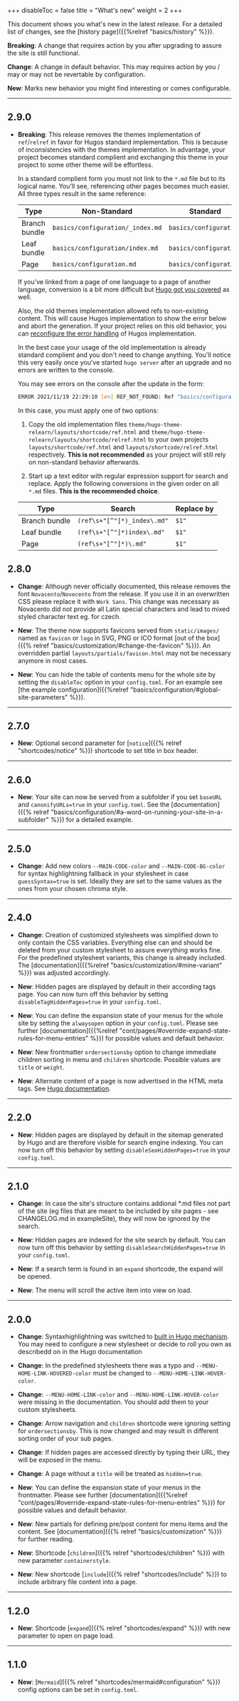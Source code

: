 +++
disableToc = false
title = "What's new"
weight = 2
+++

This document shows you what's new in the latest release. For a detailed list of changes, see the [history page]({{%relref "basics/history" %}}).

**Breaking**: A change that requires action by you after upgrading to assure the site is still functional.

**Change**: A change in default behavior. This may requires action by you / may or may not be revertable by configuration.

**New**: Marks new behavior you might find interesting or comes configurable.

---


## 2.9.0

- **Breaking**: This release removes the themes implementation of `ref`/`relref` in favor for Hugos standard implementation. This is because of inconsistencies with the themes implementation. In advantage, your project becomes standard complient and exchanging this theme in your project to some other theme will be effortless.

  In a standard complient form you must not link to the `*.md` file but to its logical name. You'll see, referencing other pages becomes much easier. All three types result in the same reference:

  | Type          | Non-Standard                     | Standard               |
  | ------------- | -------------------------------- | ---------------------- |
  | Branch bundle | `basics/configuration/_index.md` | `basics/configuration` |
  | Leaf bundle   | `basics/configuration/index.md`  | `basics/configuration` |
  | Page          | `basics/configuration.md`        | `basics/configuration` |

  If you've linked from a page of one language to a page of another language, conversion is a bit more difficult but [Hugo got you covered](https://gohugo.io/content-management/cross-references/#link-to-another-language-version) as well.

  Also, the old themes implementation allowed refs to non-existing content. This will cause Hugos implementation to show the error below and abort the generation. If your project relies on this old behavior, you can [reconfigure the error handling](https://gohugo.io/content-management/cross-references/#link-to-another-language-version) of Hugos implementation.

  In the best case your usage of the old implementation is already standard complient and you don't need to change anything. You'll notice this very easily once you've started `hugo server` after an upgrade and no errors are written to the console.

  You may see errors on the console after the update in the form:

  ````sh
  ERROR 2021/11/19 22:29:10 [en] REF_NOT_FOUND: Ref "basics/configuration/_index.md": "hugo-theme-relearn\exampleSite\content\_index.en.md:19:22": page not found
  ````

  In this case, you must apply one of two options:

  1. Copy the old implementation files `theme/hugo-theme-relearn/layouts/shortcode/ref.html` and `theme/hugo-theme-relearn/layouts/shortcode/relref.html` to your own projects `layouts/shortcode/ref.html` and `layouts/shortcode/relref.html` respectively. **This is not recommended** as your project will still rely on non-standard behavior afterwards.

  2. Start up a text editor with regular expression support for search and replace. Apply the following conversions in the given order on all `*.md` files. **This is the recommended choice**.

    | Type          | Search                      | Replace by |
    | ------------- | ----------------------------| -----------|
    | Branch bundle | `(ref\s+"[^"]*)_index\.md"` | `$1"`      |
    | Leaf bundle   | `(ref\s+"[^"]*)index\.md"`  | `$1"`      |
    | Page          | `(ref\s+"[^"]*)\.md"`       | `$1"`      |

## 2.8.0

- **Change**: Although never officially documented, this release removes the font `Novacento`/`Novecento` from the release. If you use it in an overwritten CSS please replace it with `Work Sans`. This change was necessary as Novacento did not provide all Latin special characters and lead to mixed styled character text eg. for czech.

- **New**: The theme now supports favicons served from `static/images/` named as `favicon` or `logo` in SVG, PNG or ICO format [out of the box]({{% relref "basics/customization/#change-the-favicon" %}}). An overridden partial `layouts/partials/favicon.html` may not be necessary anymore in most cases.

- **New**: You can hide the table of contents menu for the whole site by setting the `disableToc` option in your `config.toml`. For an example see [the example configuration]({{%relref "basics/configuration/#global-site-parameters" %}}).

---

## 2.7.0

- **New**: Optional second parameter for [`notice`]({{% relref "shortcodes/notice" %}}) shortcode to set title in box header.

---

## 2.6.0

- **New**: Your site can now be served from a subfolder if you set `baseURL` and `canonifyURLs=true` in your `config.toml`. See the [documentation]({{% relref "basics/configuration/#a-word-on-running-your-site-in-a-subfolder" %}}) for a detailed example.

---

## 2.5.0

- **Change**: Add new colors `--MAIN-CODE-color` and `--MAIN-CODE-BG-color` for syntax highlightning fallback in your stylesheet in case `guessSyntax=true` is set. Ideally they are set to the same values as the ones from your chosen chroma style.

---

## 2.4.0

- **Change**: Creation of customized stylesheets was simplified down to only contain the CSS variables. Everything else can and should be deleted from your custom stylesheet to assure everything works fine. For the predefined stylesheet variants, this change is already included. The [documentation]({{%relref "basics/customization/#mine-variant" %}}) was adjusted accordingly.

- **New**: Hidden pages are displayed by default in their according tags page. You can now turn off this behavior by setting `disableTagHiddenPages=true` in your `config.toml`.

- **New**: You can define the expansion state of your menus for the whole site by setting the `alwaysopen` option in your `config.toml`. Please see further [documentation]({{%relref "cont/pages/#override-expand-state-rules-for-menu-entries" %}}) for possible values and default behavior.

- **New**: New frontmatter `ordersectionsby` option to change immediate children sorting in menu and `children` shortcode. Possible values are `title` or `weight`.

- **New**: Alternate content of a page is now advertised in the HTML meta tags. See [Hugo documentation](https://gohugo.io/templates/rss/#reference-your-rss-feed-in-head).

---

## 2.2.0

- **New**: Hidden pages are displayed by default in the sitemap generated by Hugo and are therefore visible for search engine indexing. You can now turn off this behavior by setting `disableSeoHiddenPages=true` in your `config.toml`.

---

## 2.1.0

- **Change**: In case the site's structure contains addional *.md files not part of the site (eg files that are meant to be included by site pages - see CHANGELOG.md in exampleSite), they will now be ignored by the search.

- **New**: Hidden pages are indexed for the site search by default. You can now turn off this behavior by setting `disableSearchHiddenPages=true` in your `config.toml`.

- **New**: If a search term is found in an `expand` shortcode, the expand will be opened.

- **New**: The menu will scroll the active item into view on load.

---

## 2.0.0

- **Change**: Syntaxhighlightning was switched to [built in Hugo mechanism](https://gohugo.io/content-management/syntax-highlighting/). You may need to configure a new stylesheet or decide to roll you own as describedd on in the Hugo documentation

- **Change**: In the predefined stylesheets there was a typo and `--MENU-HOME-LINK-HOVERED-color` must be changed to `--MENU-HOME-LINK-HOVER-color`.

- **Change**: `--MENU-HOME-LINK-color` and `--MENU-HOME-LINK-HOVER-color` were missing in the documentation. You should add them to your custom stylesheets.

- **Change**: Arrow navigation and `children` shortcode were ignoring setting for `ordersectionsby`. This is now changed and may result in different sorting order of your sub pages.

- **Change**: If hidden pages are accessed directly by typing their URL, they will be exposed in the menu.

- **Change**: A page without a `title` will be treated as `hidden=true`.

- **New**: You can define the expansion state of your menus in the frontmatter. Please see further [documentation]({{%relref "cont/pages/#override-expand-state-rules-for-menu-entries" %}}) for possible values and default behavior.

- **New**: New partials for defining pre/post content for menu items and the content. See [documentation]({{% relref "basics/customization" %}}) for further reading.

- **New**: Shortcode [`children`]({{% relref "shortcodes/children" %}}) with new parameter `containerstyle`.

- **New**: New shortcode [`include`]({{% relref "shortcodes/include" %}}) to include arbitrary file content into a page.

---

## 1.2.0

- **New**: Shortcode [`expand`]({{% relref "shortcodes/expand" %}}) with new parameter to open on page load.

---

## 1.1.0

- **New**: [`Mermaid`]({{% relref "shortcodes/mermaid#configuration" %}}) config options can be set in `config.toml`.

